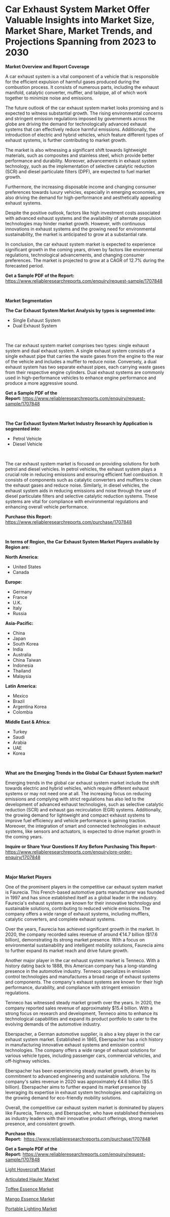 <p><h1>Car Exhaust System Market Offer Valuable Insights into Market Size, Market Share, Market Trends, and Projections Spanning from 2023 to 2030</h1></p><p><strong>Market Overview and Report Coverage</strong></p>
<p><p>A car exhaust system is a vital component of a vehicle that is responsible for the efficient expulsion of harmful gases produced during the combustion process. It consists of numerous parts, including the exhaust manifold, catalytic converter, muffler, and tailpipe, all of which work together to minimize noise and emissions.</p><p>The future outlook of the car exhaust system market looks promising and is expected to witness substantial growth. The rising environmental concerns and stringent emission regulations imposed by governments across the globe are driving the demand for technologically advanced exhaust systems that can effectively reduce harmful emissions. Additionally, the introduction of electric and hybrid vehicles, which feature different types of exhaust systems, is further contributing to market growth.</p><p>The market is also witnessing a significant shift towards lightweight materials, such as composites and stainless steel, which provide better performance and durability. Moreover, advancements in exhaust system technology, such as the implementation of selective catalytic reduction (SCR) and diesel particulate filters (DPF), are expected to fuel market growth.</p><p>Furthermore, the increasing disposable income and changing consumer preferences towards luxury vehicles, especially in emerging economies, are also driving the demand for high-performance and aesthetically appealing exhaust systems.</p><p>Despite the positive outlook, factors like high investment costs associated with advanced exhaust systems and the availability of alternate propulsion technologies may hinder market growth. However, with continuous innovations in exhaust systems and the growing need for environmental sustainability, the market is anticipated to grow at a substantial rate.</p><p>In conclusion, the car exhaust system market is expected to experience significant growth in the coming years, driven by factors like environmental regulations, technological advancements, and changing consumer preferences. The market is projected to grow at a CAGR of 12.7% during the forecasted period.</p></p>
<p><strong>Get a Sample PDF of the Report:</strong> <a href="https://www.reliableresearchreports.com/enquiry/request-sample/1707848">https://www.reliableresearchreports.com/enquiry/request-sample/1707848</a></p>
<p>&nbsp;</p>
<p><strong>Market Segmentation</strong></p>
<p><strong>The Car Exhaust System Market Analysis by types is segmented into:</strong></p>
<p><ul><li>Single Exhaust System</li><li>Dual Exhaust System</li></ul></p>
<p>&nbsp;</p>
<p><p>The car exhaust system market comprises two types: single exhaust system and dual exhaust system. A single exhaust system consists of a single exhaust pipe that carries the waste gases from the engine to the rear of the vehicle and includes a muffler to reduce noise. Conversely, a dual exhaust system has two separate exhaust pipes, each carrying waste gases from their respective engine cylinders. Dual exhaust systems are commonly used in high-performance vehicles to enhance engine performance and produce a more aggressive sound.</p></p>
<p><strong>Get a Sample PDF of the Report:</strong>&nbsp;<a href="https://www.reliableresearchreports.com/enquiry/request-sample/1707848">https://www.reliableresearchreports.com/enquiry/request-sample/1707848</a></p>
<p>&nbsp;</p>
<p><strong>The Car Exhaust System Market Industry Research by Application is segmented into:</strong></p>
<p><ul><li>Petrol Vehicle</li><li>Diesel Vehicle</li></ul></p>
<p>&nbsp;</p>
<p><p>The car exhaust system market is focused on providing solutions for both petrol and diesel vehicles. In petrol vehicles, the exhaust system plays a crucial role in reducing emissions and ensuring efficient fuel combustion. It consists of components such as catalytic converters and mufflers to clean the exhaust gases and reduce noise. Similarly, in diesel vehicles, the exhaust system aids in reducing emissions and noise through the use of diesel particulate filters and selective catalytic reduction systems. These systems are vital for compliance with environmental regulations and enhancing overall vehicle performance.</p></p>
<p><strong>Purchase this Report:</strong>&nbsp; <a href="https://www.reliableresearchreports.com/purchase/1707848">https://www.reliableresearchreports.com/purchase/1707848</a></p>
<p>&nbsp;</p>
<p><strong>In terms of Region, the Car Exhaust System Market Players available by Region are:</strong></p>
<p>
    <p> <strong> North America: </strong>
        <ul>
            <li>United States</li>
            <li>Canada</li>
        </ul>
        </p> 
    <p> <strong> Europe: </strong>
        <ul>
            <li>Germany</li>
            <li>France</li>
            <li>U.K.</li>
            <li>Italy</li>
            <li>Russia</li>
        </ul>
        </p> 
    <p> <strong> Asia-Pacific: </strong>
        <ul>
            <li>China</li>
            <li>Japan</li>
            <li>South Korea</li>
            <li>India</li>
            <li>Australia</li>
            <li>China Taiwan</li>
            <li>Indonesia</li>
            <li>Thailand</li>
            <li>Malaysia</li>
        </ul>
        </p> 
    <p> <strong> Latin America: </strong>
        <ul>
            <li>Mexico</li>
            <li>Brazil</li>
            <li>Argentina Korea</li>
            <li>Colombia</li>
        </ul>
        </p> 
    <p> <strong> Middle East & Africa: </strong>
        <ul>
            <li>Turkey</li>
            <li>Saudi</li>
            <li>Arabia</li>
            <li>UAE</li>
            <li>Korea</li>
        </ul>
    </p>
    </p>
<p>&nbsp;</p>
<p><strong>What are the Emerging Trends in the Global Car Exhaust System market?</strong></p>
<p><p>Emerging trends in the global car exhaust system market include the shift towards electric and hybrid vehicles, which require different exhaust systems or may not need one at all. The increasing focus on reducing emissions and complying with strict regulations has also led to the development of advanced exhaust technologies, such as selective catalytic reduction (SCR) and exhaust gas recirculation (EGR) systems. Additionally, the growing demand for lightweight and compact exhaust systems to improve fuel efficiency and vehicle performance is gaining traction. Moreover, the integration of smart and connected technologies in exhaust systems, like sensors and actuators, is expected to drive market growth in the coming years.</p></p>
<p><strong>Inquire or Share Your Questions If Any Before Purchasing This Report</strong>- <a href="https://www.reliableresearchreports.com/enquiry/pre-order-enquiry/1707848">https://www.reliableresearchreports.com/enquiry/pre-order-enquiry/1707848</a></p>
<p>&nbsp;</p>
<p><strong>Major Market Players</strong></p>
<p><p>One of the prominent players in the competitive car exhaust system market is Faurecia. This French-based automotive parts manufacturer was founded in 1997 and has since established itself as a global leader in the industry. Faurecia's exhaust systems are known for their innovative technology and sustainable solutions, contributing to reduced vehicle emissions. The company offers a wide range of exhaust systems, including mufflers, catalytic converters, and complete exhaust systems. </p><p>Over the years, Faurecia has achieved significant growth in the market. In 2020, the company recorded sales revenue of around €14.7 billion ($17.6 billion), demonstrating its strong market presence. With a focus on environmental sustainability and intelligent mobility solutions, Faurecia aims to further expand its market reach and drive future growth.</p><p>Another major player in the car exhaust system market is Tenneco. With a history dating back to 1888, this American company has a long-standing presence in the automotive industry. Tenneco specializes in emission control technologies and manufactures a broad range of exhaust systems and components. The company's exhaust systems are known for their high performance, durability, and compliance with stringent emission regulations.</p><p>Tenneco has witnessed steady market growth over the years. In 2020, the company reported sales revenue of approximately $15.4 billion. With a strong focus on research and development, Tenneco aims to enhance its technological capabilities and expand its product portfolio to cater to the evolving demands of the automotive industry.</p><p>Eberspacher, a German automotive supplier, is also a key player in the car exhaust system market. Established in 1865, Eberspacher has a rich history in manufacturing innovative exhaust systems and emission control technologies. The company offers a wide range of exhaust solutions for various vehicle types, including passenger cars, commercial vehicles, and off-highway vehicles.</p><p>Eberspacher has been experiencing steady market growth, driven by its commitment to advanced engineering and sustainable solutions. The company's sales revenue in 2020 was approximately €4.6 billion ($5.5 billion). Eberspacher aims to further expand its market presence by leveraging its expertise in exhaust system technologies and capitalizing on the growing demand for eco-friendly mobility solutions.</p><p>Overall, the competitive car exhaust system market is dominated by players like Faurecia, Tenneco, and Eberspacher, who have established themselves as industry leaders with their innovative product offerings, strong market presence, and consistent growth.</p></p>
<p><strong>Purchase this Report:</strong>&nbsp;&nbsp;<a href="https://www.reliableresearchreports.com/purchase/1707848">https://www.reliableresearchreports.com/purchase/1707848</a></p>
<p></p>
<p><strong>Get a Sample PDF of the Report:</strong>&nbsp;<a href="https://www.reliableresearchreports.com/enquiry/request-sample/1707848">https://www.reliableresearchreports.com/enquiry/request-sample/1707848</a></p>
<p><p><a href="https://github.com/Chiragrp22/Market-Research-Report-List-1/blob/main/light-hovercraft-market.md">Light Hovercraft Market</a></p><p><a href="https://github.com/Chiragrp23/Market-Research-Report-List-1/blob/main/articulated-hauler-market.md">Articulated Hauler Market</a></p><p><a href="https://www.linkedin.com/pulse/toffee-essence-market-research-report-provides-thorough-industry-kwuye/">Toffee Essence Market</a></p><p><a href="https://www.linkedin.com/pulse/mango-essence-market-research-report-provides-thorough-iljue/">Mango Essence Market</a></p><p><a href="https://medium.com/@charvi.reportprime/portable-lighting-market-insight-market-trends-growth-forecasted-from-2023-to-2030-693611866dab">Portable Lighting Market</a></p></p>